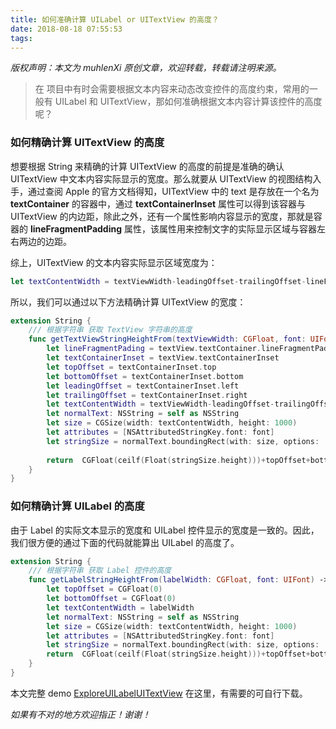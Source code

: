 ```yaml
---
title: 如何准确计算 UILabel or UITextView 的高度？
date: 2018-08-18 07:55:53
tags:
---
```


*版权声明：本文为 muhlenXi 原创文章，欢迎转载，转载请注明来源。*

> 在 项目中有时会需要根据文本内容来动态改变控件的高度约束，常用的一般有 UILabel 和 UITextView，那如何准确根据文本内容计算该控件的高度呢？

<!-- more -->

### 如何精确计算 UITextView 的高度

想要根据 String 来精确的计算 UITextView 的高度的前提是准确的确认 UITextView 中文本内容实际显示的宽度。那么就要从 UITextView 的视图结构入手，通过查阅 Apple 的官方文档得知，UITextView 中的 text 是存放在一个名为 **textContainer** 的容器中，通过 **textContainerInset** 属性可以得到该容器与 UITextView 的内边距，除此之外，还有一个属性影响内容显示的宽度，那就是容器的 **lineFragmentPadding** 属性，该属性用来控制文字的实际显示区域与容器左右两边的边距。

综上，UITextView 的文本内容实际显示区域宽度为：

```swift
let textContentWidth = textViewWidth-leadingOffset-trailingOffset-lineFragmentPading*2
```

所以，我们可以通过以下方法精确计算 UITextView 的宽度：

```swift
extension String {
    /// 根据字符串 获取 TextView 字符串的高度
    func getTextViewStringHeightFrom(textViewWidth: CGFloat, font: UIFont, textView: UITextView) -> CGFloat {
        let lineFragmentPading = textView.textContainer.lineFragmentPadding
        let textContainerInset = textView.textContainerInset
        let topOffset = textContainerInset.top
        let bottomOffset = textContainerInset.bottom
        let leadingOffset = textContainerInset.left
        let trailingOffset = textContainerInset.right
        let textContentWidth = textViewWidth-leadingOffset-trailingOffset-lineFragmentPading*2
        let normalText: NSString = self as NSString
        let size = CGSize(width: textContentWidth, height: 1000)
        let attributes = [NSAttributedStringKey.font: font]
        let stringSize = normalText.boundingRect(with: size, options: .usesLineFragmentOrigin, attributes: attributes, context:nil).size
        
        return  CGFloat(ceilf(Float(stringSize.height)))+topOffset+bottomOffset
    }
}
```



### 如何精确计算 UILabel 的高度

由于 Label 的实际文本显示的宽度和 UILabel 控件显示的宽度是一致的。因此，我们很方便的通过下面的代码就能算出 UILabel 的高度了。

```swift
extension String {
    /// 根据字符串 获取 Label 控件的高度
    func getLabelStringHeightFrom(labelWidth: CGFloat, font: UIFont) -> CGFloat {
        let topOffset = CGFloat(0)
        let bottomOffset = CGFloat(0)
        let textContentWidth = labelWidth
        let normalText: NSString = self as NSString
        let size = CGSize(width: textContentWidth, height: 1000)
        let attributes = [NSAttributedStringKey.font: font]
        let stringSize = normalText.boundingRect(with: size, options: .usesLineFragmentOrigin, attributes: attributes, context:nil).size
        return  CGFloat(ceilf(Float(stringSize.height)))+topOffset+bottomOffset
    }
}
```

本文完整 demo [ExploreUILabelUITextView](https://github.com/muhlenXi-Team/ExploreUILabelUITextView) 在这里，有需要的可自行下载。

*如果有不对的地方欢迎指正！谢谢！*